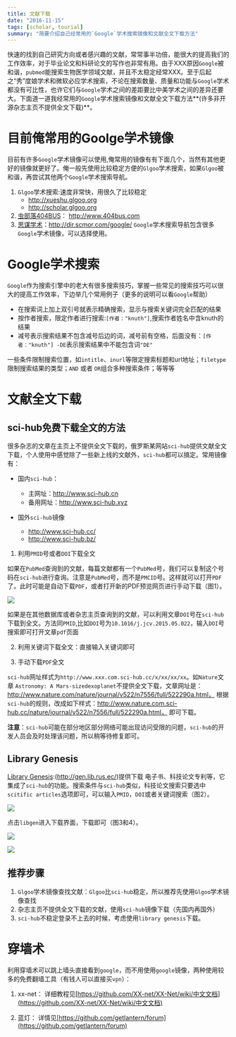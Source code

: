 ```yaml
---
title: 文献下载
date: "2016-11-15"
tags: [scholar, tourial]
summary: "简要介绍自己经常用的`Google`学术搜索镜像和文献全文下载方法"
---
```


快速的找到自己研究方向或者感兴趣的文献，常常事半功倍，能很大的提高我们的工作效率，对于毕业论文和科研论文的写作也非常有用。由于XXX原因`Google`被和谐，`pubmed`能搜索生物医学领域文献，并且不太稳定经常XXX。至于后起之“秀”度娘学术和微软必应学术搜索，不论在搜索数量、质量和功能与`Google`学术都没有可比性，也许它们与`Google`学术之间的差距要比中美学术之间的差异还要大。下面道一道我经常用的`Google`学术搜索镜像和文献全文下载方法**(许多非开源杂志主页不提供全文下载)**。<!--more-->


# 目前俺常用的Goolge学术镜像

目前有许多`Google`学术镜像可以使用,俺常用的镜像有有下面几个，当然有其他更好的镜像就更好了。俺一般先使用比较稳定方便的`Glgoo`学术搜索，如果`Glgoo`被和谐，再尝试其他两个`Google`学术搜索导航。

1. `Glgoo`学术搜索:速度非常快，用很久了比较稳定
    - http://xueshu.glgoo.org
    - http://scholar.glgoo.org
2. [虫部落404BUS](www.404bus.com)： http://www.404bus.com
3. [思谋学术](http://dir.scmor.com/google/)：http://dir.scmor.com/google/
`Google`学术搜索导航包含很多`Google`学术镜像，可以选择使用。

# Google学术搜索

`Google`作为搜索引擎中的老大有很多搜索技巧，掌握一些常见的搜索技巧可以很大的提高工作效率，下边举几个常用例子（更多的说明可以看`Google`帮助）

- 在搜索词上加上双引号就表示精确搜索，显示与搜索关键词完全匹配的结果
- 按作者搜索，限定作者进行搜索:`[作者："knuth"]`,搜索作者姓名中含knuth的结果
- 减号表示搜索结果不包含减号后边的词，减号前有空格，后面没有：`[作者："knuth"] -DE`表示搜索结果中不能包含词`"DE"`

一些条件限制搜索位置，如`intitle`、`inurl`等限定搜索标题和url地址；`filetype`限制搜索结果的类型；`AND` 或者 `OR`组合多种搜索条件；等等等
    
# 文献全文下载

## sci-hub免费下载全文的方法

很多杂志的文章在主页上不提供全文下载的，俄罗斯某网站`sci-hub`提供文献全文下载，个人使用中感觉除了一些新上线的文献外，`sci-hub`都可以搞定。常用镜像有：

- 国内`sci-hub`：
    - 主网址：http://www.sci-hub.cn
    - 备用网址：http://www.sci-hub.xyz

- 国外`sci-hub`镜像
    - http://www.sci-hub.cc/
    - http://www.sci-hub.bz/
    

1. 利用`PMID`号或者`DOI`下载全文

如果在`PubMed`查询到的文献，每篇文献都有一个`PubMed`号，我们可以复制这个号码在`sci-hub`进行查询。注意是`PubMed`号，而不是`PMCID`号。这样就可以打开`PDF`了。此时可能是自动下载`PDF`，或者打开新的PDF预览网页进行手动下载（图1）。

![](../img/paper_11_15/PMID.png)


如果是在其他数据库或者杂志主页查询到的文献，可以利用文章`DOI`号在`sci-hub`下载到全文。方法同`PMID`,比如`DOI`号为`10.1016/j.jcv.2015.05.022`，输入`DOI`号搜索即可打开文章`pdf`页面

2. 利用关键词下载全文：直接输入关键词即可

3. 手动下载`PDF`全文

`sci-hub`网址样式为`http://www.xxx.com.sci-hub.cc/x/xx/xx/xx`。如`Nature`文章
`Astronomy: A Mars-sizedexoplanet`不提供全文下载，文章网址是：
http://www.nature.com/nature/journal/v522/n7556/full/522290a.html，
根据`sci-hub`的规则，改成如下样式：http://www.nature.com.sci-hub.cc/nature/journal/v522/n7556/full/522290a.html，
即可下载。


**注意**：`sci-hub`可能在部分地区部分网络可能出现访问受限的问题，`sci-hub`的开发人员会及时处理该问题，所以稍等待修复即可。

## Library Genesis

[Library Genesis](http://gen.lib.rus.ec/):(http://gen.lib.rus.ec/)提供下载
电子书、科技论文专利等，它集成了`sci-hub`的功能。搜索条件与`sci-hub`类似，科技论文搜索只要选中`scitific articles`选项即可，可以输入`PMID`，`DOI`或者关键词搜索（图2）。

![](../img/paper_11_15/genesis.png)

点击`libgen`进入下载界面，下载即可（图3和4）。

![](../img/paper_11_15/genesis2.png)

![](../img/paper_11_15/genesis3.png)

## 推荐步骤

1. `Glgoo`学术镜像查找文献：`Glgoo`比`sci-hub`稳定，所以推荐先使用`Glgoo`学术镜像查找
2. 杂志主页不提供全文下载的文献，使用`sci-hub`镜像下载（先国内再国外）
3. `sci-hub`不稳定登录不上去的时候，考虑使用`library genesis`下载。

# 穿墙术

利用穿墙术可以跳上墙头直接看到`google`，而不用使用`google`镜像，两种使用较多的免费翻墙工具（有钱人可以直接买`vpn`）：

1. xx-net： 详细教程见[https://github.com/XX-net/XX-Net/wiki/中文文档](https://github.com/XX-net/XX-Net/wiki/中文文档)

2. 蓝灯： 详情见[https://github.com/getlantern/forum](https://github.com/getlantern/forum)


